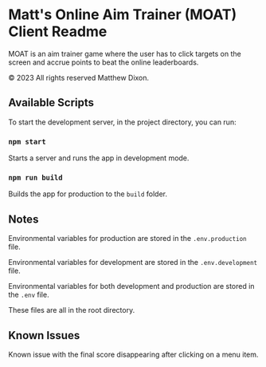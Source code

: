 # Matt's Online Aim Trainer (MOAT) Client Readme

MOAT is an aim trainer game where the user has to click targets on the screen and accrue
points to beat the online leaderboards.

© 2023 All rights reserved Matthew Dixon.

## Available Scripts

To start the development server, in the project directory, you can run:

### `npm start`

Starts a server and runs the app in development mode.

### `npm run build`

Builds the app for production to the `build` folder.

## Notes

Environmental  variables for production are stored in the `.env.production` file.

Environmental variables  for development are stored in the `.env.development` file.

Environmental variables for both development and production are stored in the `.env` file.

These files are all in the root directory.

## Known Issues

Known issue with the final score disappearing after clicking on a menu item.
